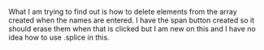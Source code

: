 What I am trying to find out is how to delete elements from the array created when the names are entered.
I have the span button created so it should erase them when that is clicked but I am new on this and I have no idea how to use .splice in this.
